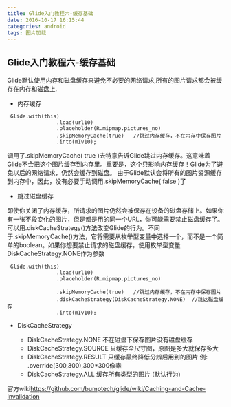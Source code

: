 ```yaml
---
title: Glide入门教程六-缓存基础
date: 2016-10-17 16:15:44
categories: android
tags: 图片加载
---
```

## Glide入门教程六-缓存基础


Glide默认使用内存和磁盘缓存来避免不必要的网络请求,所有的图片请求都会被缓存在内存和磁盘上.

* 内存缓存
```
 Glide.with(this)
                .load(url10)
                .placeholder(R.mipmap.pictures_no)
                .skipMemoryCache(true)   //跳过内存缓存，不在内存中保存图片
                .into(mIv10);
```

调用了.skipMemoryCache( true )去特意告诉Glide跳过内存缓存。这意味着Glide不会把这个图片缓存到内存里。重要是，这个只影响内存缓存！Glide为了避免以后的网络请求，仍然会缓存到磁盘。
由于Glide默认会将所有的图片资源缓存到内存中，因此，没有必要手动调用.skipMemoryCache( false )了


* 跳过磁盘缓存

即使你关闭了内存缓存，所请求的图片仍然会被保存在设备的磁盘存储上。如果你有一张不段变化的图片，但是都是用的同一个URL，你可能需要禁止磁盘缓存了。
可以用.diskCacheStrategy()方法改变Glide的行为。不同于.skipMemoryCache()方法，它将需要从枚举型变量中选择一个，而不是一个简单的boolean。如果你想要禁止请求的磁盘缓存，使用枚举型变量DiskCacheStrategy.NONE作为参数

```
 Glide.with(this)
                .load(url10)
                .placeholder(R.mipmap.pictures_no)

                .skipMemoryCache(true)   //跳过内存缓存，不在内存中保存图片
                .diskCacheStrategy(DiskCacheStrategy.NONE)  //跳这磁盘缓存
                .into(mIv10);
```
* DiskCacheStrategy

    * DiskCacheStrategy.NONE 不在磁盘下保存图片没有磁盘缓存
    * DiskCacheStrategy.SOURCE 只缓存全尺寸图，原图是多大就保存多大
    * DiskCacheStrategy.RESULT 只缓存最终降低分辨后用到的图片   例:  .override(300,300),300*300像素
    * DiskCacheStrategy.ALL 缓存所有类型的图片 (默认行为)

官方wiki<https://github.com/bumptech/glide/wiki/Caching-and-Cache-Invalidation>
